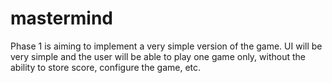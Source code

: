 # mastermind

Phase 1 is aiming to implement a very simple version of the game. 
UI will be very simple and the user will be able to play one game only,
without the ability to store score, configure the game, etc.
